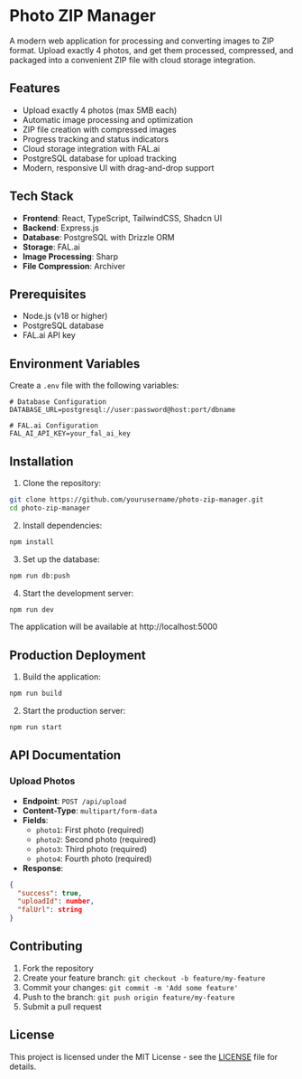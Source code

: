 # Photo ZIP Manager

A modern web application for processing and converting images to ZIP format. Upload exactly 4 photos, and get them processed, compressed, and packaged into a convenient ZIP file with cloud storage integration.

## Features

- Upload exactly 4 photos (max 5MB each)
- Automatic image processing and optimization
- ZIP file creation with compressed images
- Progress tracking and status indicators
- Cloud storage integration with FAL.ai
- PostgreSQL database for upload tracking
- Modern, responsive UI with drag-and-drop support

## Tech Stack

- **Frontend**: React, TypeScript, TailwindCSS, Shadcn UI
- **Backend**: Express.js
- **Database**: PostgreSQL with Drizzle ORM
- **Storage**: FAL.ai
- **Image Processing**: Sharp
- **File Compression**: Archiver

## Prerequisites

- Node.js (v18 or higher)
- PostgreSQL database
- FAL.ai API key

## Environment Variables

Create a `.env` file with the following variables:

```env
# Database Configuration
DATABASE_URL=postgresql://user:password@host:port/dbname

# FAL.ai Configuration
FAL_AI_API_KEY=your_fal_ai_key
```

## Installation

1. Clone the repository:
```bash
git clone https://github.com/yourusername/photo-zip-manager.git
cd photo-zip-manager
```

2. Install dependencies:
```bash
npm install
```

3. Set up the database:
```bash
npm run db:push
```

4. Start the development server:
```bash
npm run dev
```

The application will be available at http://localhost:5000

## Production Deployment

1. Build the application:
```bash
npm run build
```

2. Start the production server:
```bash
npm run start
```

## API Documentation

### Upload Photos
- **Endpoint**: `POST /api/upload`
- **Content-Type**: `multipart/form-data`
- **Fields**:
  - `photo1`: First photo (required)
  - `photo2`: Second photo (required)
  - `photo3`: Third photo (required)
  - `photo4`: Fourth photo (required)
- **Response**:
```json
{
  "success": true,
  "uploadId": number,
  "falUrl": string
}
```

## Contributing

1. Fork the repository
2. Create your feature branch: `git checkout -b feature/my-feature`
3. Commit your changes: `git commit -m 'Add some feature'`
4. Push to the branch: `git push origin feature/my-feature`
5. Submit a pull request

## License

This project is licensed under the MIT License - see the [LICENSE](LICENSE) file for details.

